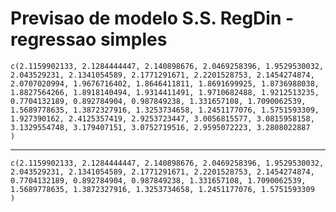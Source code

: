# Previsao de modelo S.S. RegDin - regressao simples

    c(2.1159902133, 2.1284444447, 2.140898676, 2.0469258396, 1.9529530032, 
    2.043529231, 2.1341054589, 2.1771291671, 2.2201528753, 2.1454274874, 
    2.0707020994, 1.9676716402, 1.8646411811, 1.8691699925, 1.8736988038, 
    1.8827564266, 1.8918140494, 1.9314411491, 1.9710682488, 1.9212513235, 
    0.7704132189, 0.892784904, 0.987849238, 1.331657108, 1.7090062539, 
    1.5689778635, 1.3872327916, 1.3253734658, 1.2451177076, 1.5751593309, 
    1.927390162, 2.4125357419, 2.9253723447, 3.0056815577, 3.0815958158, 
    3.1329554748, 3.179407151, 3.0752719516, 2.9595072223, 3.2808022887
    )

---

    c(2.1159902133, 2.1284444447, 2.140898676, 2.0469258396, 1.9529530032, 
    2.043529231, 2.1341054589, 2.1771291671, 2.2201528753, 2.1454274874, 
    0.7704132189, 0.892784904, 0.987849238, 1.331657108, 1.7090062539, 
    1.5689778635, 1.3872327916, 1.3253734658, 1.2451177076, 1.5751593309
    )

